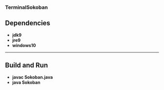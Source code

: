 ### TerminalSokoban
## Dependencies
+ **jdk9**
+ **jre9**
+ **windows10**
***
## Build and Run
+ **javac Sokoban.java**
+ **java Sokoban**